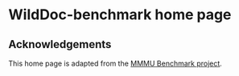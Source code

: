 # WildDoc-benchmark home page

## Acknowledgements
This home page is adapted from the [MMMU Benchmark project](https://github.com/MMMU-Benchmark/MMMU).